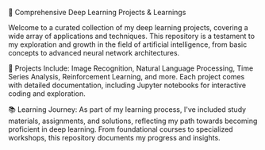 🚀 Comprehensive Deep Learning Projects & Learnings

Welcome to a curated collection of my deep learning projects, covering a wide array of applications and techniques. This repository is a testament to my exploration and growth in the field of artificial intelligence, from basic concepts to advanced neural network architectures.

🔬 Projects Include: Image Recognition, Natural Language Processing, Time Series Analysis, Reinforcement Learning, and more. Each project comes with detailed documentation, including Jupyter notebooks for interactive coding and exploration.

📚 Learning Journey: As part of my learning process, I've included study materials, assignments, and solutions, reflecting my path towards becoming proficient in deep learning. From foundational courses to specialized workshops, this repository documents my progress and insights.
